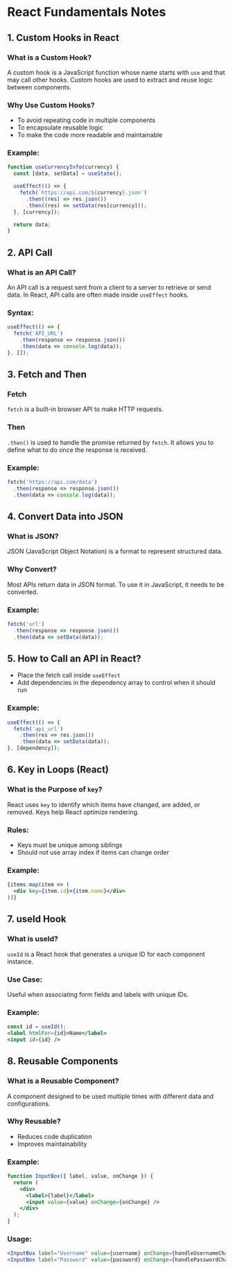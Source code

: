 # React Fundamentals Notes

## 1. Custom Hooks in React

### What is a Custom Hook?
A custom hook is a JavaScript function whose name starts with `use` and that may call other hooks. Custom hooks are used to extract and reuse logic between components.

### Why Use Custom Hooks?
- To avoid repeating code in multiple components
- To encapsulate reusable logic
- To make the code more readable and maintainable

### Example:
```jsx
function useCurrencyInfo(currency) {
  const [data, setData] = useState();

  useEffect(() => {
    fetch(`https://api.com/${currency}.json`)
      .then((res) => res.json())
      .then((res) => setData(res[currency]));
  }, [currency]);

  return data;
}
```

## 2. API Call

### What is an API Call?
An API call is a request sent from a client to a server to retrieve or send data. In React, API calls are often made inside `useEffect` hooks.

### Syntax:
```jsx
useEffect(() => {
  fetch('API_URL')
    .then(response => response.json())
    .then(data => console.log(data));
}, []);
```

## 3. Fetch and Then

### Fetch
`fetch` is a built-in browser API to make HTTP requests.

### Then
`.then()` is used to handle the promise returned by `fetch`. It allows you to define what to do once the response is received.

### Example:
```js
fetch('https://api.com/data')
  .then(response => response.json())
  .then(data => console.log(data));
```

## 4. Convert Data into JSON

### What is JSON?
JSON (JavaScript Object Notation) is a format to represent structured data.

### Why Convert?
Most APIs return data in JSON format. To use it in JavaScript, it needs to be converted.

### Example:
```js
fetch('url')
  .then(response => response.json())
  .then(data => setData(data));
```

## 5. How to Call an API in React?
- Place the fetch call inside `useEffect`
- Add dependencies in the dependency array to control when it should run

### Example:
```js
useEffect(() => {
  fetch('api_url')
    .then(res => res.json())
    .then(data => setData(data));
}, [dependency]);
```

## 6. Key in Loops (React)

### What is the Purpose of `key`?
React uses `key` to identify which items have changed, are added, or removed. Keys help React optimize rendering.

### Rules:
- Keys must be unique among siblings
- Should not use array index if items can change order

### Example:
```jsx
{items.map(item => (
  <div key={item.id}>{item.name}</div>
))}
```

## 7. useId Hook

### What is useId?
`useId` is a React hook that generates a unique ID for each component instance.

### Use Case:
Useful when associating form fields and labels with unique IDs.

### Example:
```jsx
const id = useId();
<label htmlFor={id}>Name</label>
<input id={id} />
```

## 8. Reusable Components

### What is a Reusable Component?
A component designed to be used multiple times with different data and configurations.

### Why Reusable?
- Reduces code duplication
- Improves maintainability

### Example:
```jsx
function InputBox({ label, value, onChange }) {
  return (
    <div>
      <label>{label}</label>
      <input value={value} onChange={onChange} />
    </div>
  );
}
```

### Usage:
```jsx
<InputBox label="Username" value={username} onChange={handleUsernameChange} />
<InputBox label="Password" value={password} onChange={handlePasswordChange} />
```

